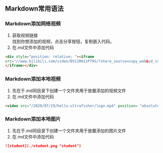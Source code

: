 ## Markdown常用语法

### Markdown添加网络视频
1. 获取视频链接  
   找到你想添加的视频，点击分享按钮，复制嵌入代码。
2.  在.md文件中添加代码
  ```markdown
 <div style="position: relative; "><iframe 
  src="//www.bilibili.com/video/BV11M411P79S/?share_source=copy_web&vd_source=e96cb9e46f834740697ecc85f56bb588" allowfullscreen="allowfullscreen" width="100%" height="500" scrolling="true" frameborder="0" > 
  </iframe></div> 
  ```
  
### Markdown添加本地视频
1. 先在于.md同目录下创建一个文件夹用于放置添加的视频文件
2.  在.md文件中添加代码
  ```markdown
  <video src="/2020/07/29/hello-ultrafisher/logo.mp4" position= "absolute" width="100%" height="100%" controls="controls"></video>
  ```  
  
### Markdown添加本地图片
1. 先在于.md同目录下创建一个文件夹用于放置添加的图片文件
2.  在.md文件中添加代码
  ```markdown
  ![student](./student.png "student")
  ```  

